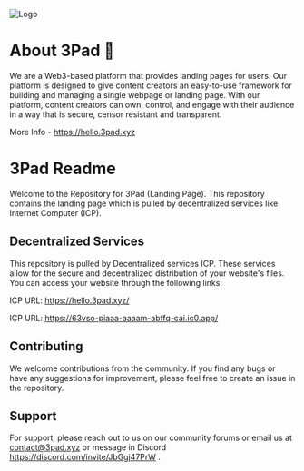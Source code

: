 
![Logo](https://gateway.pinata.cloud/ipfs/QmeJ13XnVj1pdEnCGzRQEKLsmPUhzTCd8ryArBwmRDK2CB)


# About 3Pad 👋
We are a Web3-based platform that provides landing pages for users. Our platform is designed to give content creators an easy-to-use framework for building and managing a single webpage or landing page. With our platform, content creators can own, control, and engage with their audience in a way that is secure, censor resistant and transparent.

More Info - https://hello.3pad.xyz

# 3Pad Readme

Welcome to the Repository for 3Pad (Landing Page). This repository contains the landing page which is pulled by decentralized services like Internet Computer (ICP).


## Decentralized Services
This repository is pulled by Decentralized services ICP. These services allow for the secure and decentralized distribution of your website's files. You can access your website through the following links:

ICP URL: https://hello.3pad.xyz/

ICP URL: https://63vso-piaaa-aaaam-abffq-cai.ic0.app/

## Contributing

We welcome contributions from the community. If you find any bugs or have any suggestions for improvement, please feel free to create an issue in the repository.

## Support

For support, please reach out to us on our community forums or email us at contact@3pad.xyz or message in Discord https://discord.com/invite/JbGgj47PrW .